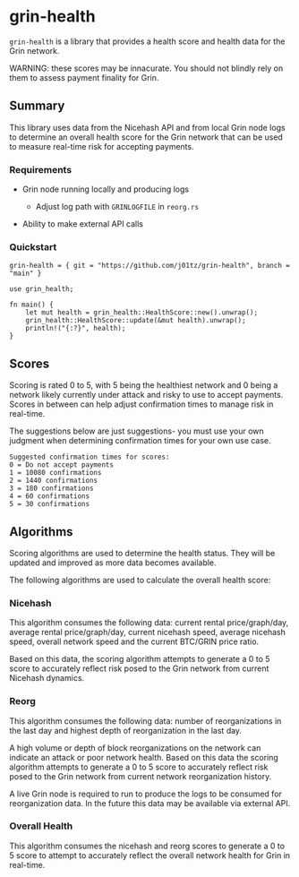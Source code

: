 # grin-health

`grin-health` is a library that provides a health score and health data for the Grin network.

WARNING: these scores may be innacurate. You should not blindly rely on them to assess payment finality for Grin.

## Summary

This library uses data from the Nicehash API and from local Grin node logs to determine an overall health score for the Grin network that can be used to measure real-time risk for accepting payments.

### Requirements

- Grin node running locally and producing logs
    - Adjust log path with `GRINLOGFILE` in `reorg.rs`

- Ability to make external API calls

### Quickstart

```
grin-health = { git = "https://github.com/j01tz/grin-health", branch = "main" }
```

```
use grin_health;

fn main() {
    let mut health = grin_health::HealthScore::new().unwrap();
    grin_health::HealthScore::update(&mut health).unwrap();
    println!("{:?}", health);
}
```

## Scores

Scoring is rated 0 to 5, with 5 being the healthiest network and 0 being a network likely currently under attack and risky to use to accept payments. Scores in between can help adjust confirmation times to manage risk in real-time. 

The suggestions below are just suggestions- you must use your own judgment when determining confirmation times for your own use case.

```
Suggested confirmation times for scores:
0 = Do not accept payments
1 = 10080 confirmations 
2 = 1440 confirmations
3 = 180 confirmations
4 = 60 confirmations
5 = 30 confirmations
```

## Algorithms

Scoring algorithms are used to determine the health status. They will be updated and improved as more data becomes available.

The following algorithms are used to calculate the overall health score:

### Nicehash

This algorithm consumes the following data: current rental price/graph/day, average rental price/graph/day, current nicehash speed, average nicehash speed, overall network speed and the current BTC/GRIN price ratio.

Based on this data, the scoring algorithm attempts to generate a 0 to 5 score to accurately reflect risk posed to the Grin network from current Nicehash dynamics.

### Reorg

This algorithm consumes the following data: number of reorganizations in the last day and highest depth of reorganization in the last day.

A high volume or depth of block reorganizations on the network can indicate an attack or poor network health. Based on this data the scoring algorithm attempts to generate a 0 to 5 score to accurately reflect risk posed to the Grin network from current network reorganization history.

A live Grin node is required to run to produce the logs to be consumed for reorganization data. In the future this data may be available via external API.

### Overall Health

This algorithm consumes the nicehash and reorg scores to generate a 0 to 5 score to attempt to accurately reflect the overall network health for Grin in real-time.